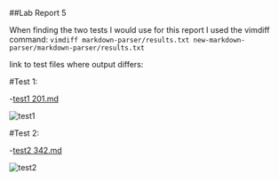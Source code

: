 ##Lab Report 5

When finding the two tests I would use for this report I used the vimdiff command:
`vimdiff markdown-parser/results.txt new-markdown-parser/markdown-parser/results.txt`

link to test files where output differs:

#Test 1:

-[test1 201.md](https://github.com/nidhidhamnani/markdown-parser/blob/main/test-files/201.md)

![test1](https://rwalsh299.github.io/cse15l-lab-reports/test1_201.png)

#Test 2:

-[test2 342.md](https://github.com/nidhidhamnani/markdown-parser/blob/main/test-files/342.md)

![test2](https://rwalsh299.github.io/cse15l-lab-reports/test2_342.png)
